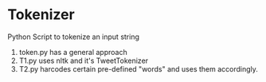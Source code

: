 # Tokenizer
Python Script to tokenize an input string

1. token.py has a general approach
2. T1.py uses nltk and it's TweetTokenizer
3. T2.py harcodes certain pre-defined "words" and uses them accordingly.
